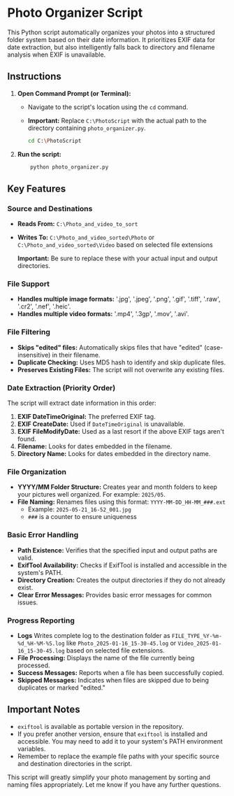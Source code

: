 # Photo Organizer Script

This Python script automatically organizes your photos into a structured folder system based on their date information. It prioritizes EXIF data for date extraction, but also intelligently falls back to directory and filename analysis when EXIF is unavailable.

## Instructions

1.  **Open Command Prompt (or Terminal):**
    *   Navigate to the script's location using the `cd` command.
    *   **Important:** Replace `C:\PhotoScript` with the actual path to the directory containing `photo_organizer.py`.

        ```bash
        cd C:\PhotoScript
        ```

2.  **Run the script:**

    ```bash
        python photo_organizer.py
    ```

## Key Features

### Source and Destinations

*   **Reads From:**  `C:\Photo_and_video_to_sort`
*   **Writes To:**  `C:\Photo_and_video_sorted\Photo` or `C:\Photo_and_video_sorted\Video` based on selected file extensions

    **Important:** Be sure to replace these with your actual input and output directories.

### File Support

*   **Handles multiple image formats:** '.jpg', '.jpeg', '.png', '.gif', '.tiff', '.raw', '.cr2', '.nef', '.heic'.
*   **Handles multiple video formats:** '.mp4', '.3gp', '.mov', '.avi'.

### File Filtering

*   **Skips "edited" files:** Automatically skips files that have "edited" (case-insensitive) in their filename.
*   **Duplicate Checking:**  Uses MD5 hash to identify and skip duplicate files.
*   **Preserves Existing Files:** The script will not overwrite any existing files.

### Date Extraction (Priority Order)

The script will extract date information in this order:

1.  **EXIF DateTimeOriginal:**  The preferred EXIF tag.
2.  **EXIF CreateDate:** Used if `DateTimeOriginal` is unavailable.
3.  **EXIF FileModifyDate:**  Used as a last resort if the above EXIF tags aren't found.
4.  **Filename:** Looks for dates embedded in the filename.
5.  **Directory Name:** Looks for dates embedded in the directory name.

### File Organization

*   **YYYY/MM Folder Structure:**  Creates year and month folders to keep your pictures well organized. For example: `2025/05`.
*   **File Naming:**  Renames files using this format:  `YYYY-MM-DD_HH-MM_###.ext`
    *   Example:  `2025-05-21_16-52_001.jpg`
    *  `###` is a counter to ensure uniqueness

### Basic Error Handling

*   **Path Existence:**  Verifies that the specified input and output paths are valid.
*   **ExifTool Availability:** Checks if ExifTool is installed and accessible in the system's PATH.
*   **Directory Creation:**  Creates the output directories if they do not already exist.
*   **Clear Error Messages:** Provides basic error messages for common issues.

### Progress Reporting

*   **Logs** Writes complete log to the destination folder as `FILE_TYPE_%Y-%m-%d_%H-%M-%S.log` like `Photo_2025-01-16_15-30-45.log` or `Video_2025-01-16_15-30-45.log` based on selected file extensions.
*   **File Processing:** Displays the name of the file currently being processed.
*   **Success Messages:** Reports when a file has been successfully copied.
*   **Skipped Messages:** Indicates when files are skipped due to being duplicates or marked "edited."

## Important Notes

*   `exiftool` is available as portable version in the repository.
*   If you prefer another version, ensure that `exiftool` is installed and accessible. You may need to add it to your system's PATH environment variables.
*   Remember to replace the example file paths with your specific source and destination directories in the script.

This script will greatly simplify your photo management by sorting and naming files appropriately. Let me know if you have any further questions.